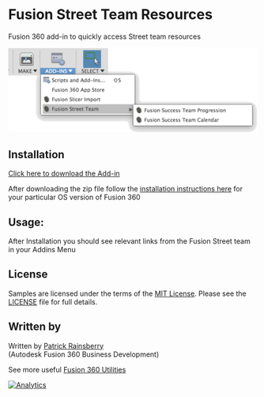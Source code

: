 # Fusion Street Team Resources
Fusion 360 add-in to quickly access Street team resources

![Fusion Street Team](./resources/cover_image.png)

## Installation
[Click here to download the Add-in](https://github.com/tapnair/FusionStreetTeam/releases/download/V1.0/FusionStreetTeam.zip)

After downloading the zip file follow the [installation instructions here](https://tapnair.github.io/installation.html) for your particular OS version of Fusion 360 


## Usage:
After Installation you should see relevant links from the Fusion Street team in your Addins Menu

## License
Samples are licensed under the terms of the [MIT License](http://opensource.org/licenses/MIT). Please see the [LICENSE](LICENSE) file for full details.

## Written by

Written by [Patrick Rainsberry](https://twitter.com/prrainsberry) <br /> (Autodesk Fusion 360 Business Development)

See more useful [Fusion 360 Utilities](https://tapnair.github.io/index.html)

[![Analytics](https://ga-beacon.appspot.com/UA-41076924-3/FusionStreetTeam)](https://github.com/igrigorik/ga-beacon)
